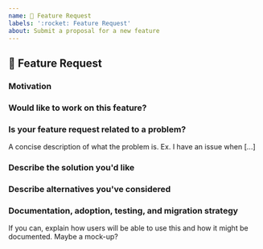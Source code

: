 ```yaml
---
name: 🚀 Feature Request
labels: ':rocket: Feature Request'
about: Submit a proposal for a new feature
---
```


## 🚀 Feature Request

<!-- A clear and concise description of what the feature is. -->

### Motivation

### Would like to work on this feature?

<!-- If you would like to implement a PR, we are more than happy to help you go through the process !-->

### Is your feature request related to a problem?

A concise description of what the problem is. Ex. I have an issue when [...]

### Describe the solution you'd like

### Describe alternatives you've considered

### Documentation, adoption, testing, and migration strategy

If you can, explain how users will be able to use this and how it might be documented. Maybe a mock-up?
